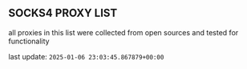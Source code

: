 ## SOCKS4 PROXY LIST

all proxies in this list were collected from open sources and tested for functionality

last update: `2025-01-06 23:03:45.867879+00:00`